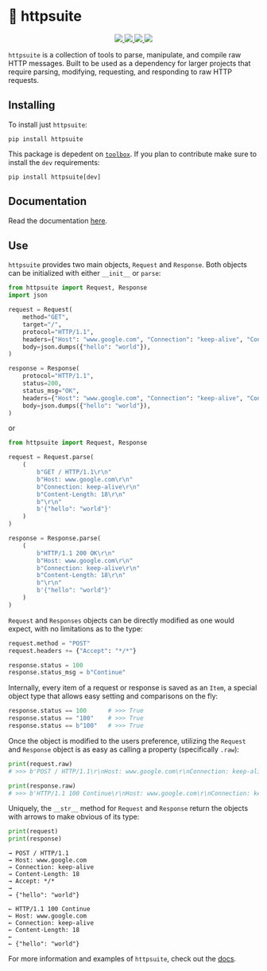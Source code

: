 # 🧳 httpsuite

<p align="center">
  <a href="https://github.com/shades-st/httpsuite/actions/workflows/pytest-cover-run.yml">
    <img src="https://github.com/shades-st/httpsuite/actions/workflows/pytest-cover-run.yml/badge.svg">
  </a>

  <a href="https://shades-st.github.io/httpsuite/">
    <img src="https://github.com/shades-st/httpsuite/actions/workflows/docs-publish.yml/badge.svg">
  </a>

  <a href="https://coveralls.io/github/shades-st/httpsuite?branch=master">
    <img src="https://coveralls.io/repos/github/shades-st/httpsuite/badge.svg?branch=master">
  </a>

  <a href="https://opensource.org/licenses/MIT">
    <img src="https://img.shields.io/badge/License-MIT-yellow.svg">
  </a>
</p>

`httpsuite` is a collection of tools to parse, manipulate, and compile raw HTTP messages. Built to be used as a dependency for larger projects that require parsing, modifying, requesting, and responding to raw HTTP requests.

## Installing

To install just `httpsuite`:

```
pip install httpsuite
```

This package is depedent on [`toolbox`](https://github.com/shades-st/toolbox). If you plan to contribute make sure to install the `dev` requirements:

```
pip install httpsuite[dev]
```

## Documentation

Read the documentation [here](https://synchronizing.github.io/httpsuite/).

## Use

`httpsuite` provides two main objects, `Request` and `Response`. Both objects can be initialized with either `__init__` or `parse`:

```python
from httpsuite import Request, Response
import json

request = Request(
    method="GET",
    target="/",
    protocol="HTTP/1.1",
    headers={"Host": "www.google.com", "Connection": "keep-alive", "Content-Length": "18"},
    body=json.dumps({"hello": "world"}),
)

response = Response(
    protocol="HTTP/1.1",
    status=200,
    status_msg="OK",
    headers={"Host": "www.google.com", "Connection": "keep-alive", "Content-Length": "18"},
    body=json.dumps({"hello": "world"}),
)
```

or

```python
from httpsuite import Request, Response

request = Request.parse(
    (
        b"GET / HTTP/1.1\r\n"
        b"Host: www.google.com\r\n"
        b"Connection: keep-alive\r\n"
        b"Content-Length: 18\r\n"
        b"\r\n"
        b'{"hello": "world"}'
    )
)

response = Response.parse(
    (
        b"HTTP/1.1 200 OK\r\n"
        b"Host: www.google.com\r\n"
        b"Connection: keep-alive\r\n"
        b"Content-Length: 18\r\n"
        b"\r\n"
        b'{"hello": "world"}'
    )
)
```

`Request` and `Responses` objects can be directly modified as one would expect, with no limitations as to the type:

```python
request.method = "POST"
request.headers += {"Accept": "*/*"}

response.status = 100
response.status_msg = b"Continue"
```

Internally, every item of a request or response is saved as an `Item`, a special object type that allows easy setting and comparisons on the fly:

```python
response.status == 100      # >>> True
response.status == "100"    # >>> True
response.status == b"100"   # >>> True
```

Once the object is modified to the users preference, utilizing the `Request` and `Response` object is as easy as calling a property (specifically `.raw`):

```python
print(request.raw)
# >>> b'POST / HTTP/1.1\r\nHost: www.google.com\r\nConnection: keep-alive\r\nContent-Length: 18\r\nAccept: */*\r\n\r\n{"hello": "world"}'

print(response.raw)
# >>> b'HTTP/1.1 100 Continue\r\nHost: www.google.com\r\nConnection: keep-alive\r\nContent-Length: 18\r\n\r\n{"hello": "world"}'
```

Uniquely, the `__str__` method for `Request` and `Response` return the objects with arrows to make obvious of its type:

```python
print(request)
print(response)
```

```
→ POST / HTTP/1.1
→ Host: www.google.com
→ Connection: keep-alive
→ Content-Length: 18
→ Accept: */*
→
→ {"hello": "world"}

← HTTP/1.1 100 Continue
← Host: www.google.com
← Connection: keep-alive
← Content-Length: 18
←
← {"hello": "world"}
```

For more information and examples of `httpsuite`, check out the [docs](https://synchronizing.github.io/httpsuite/).
